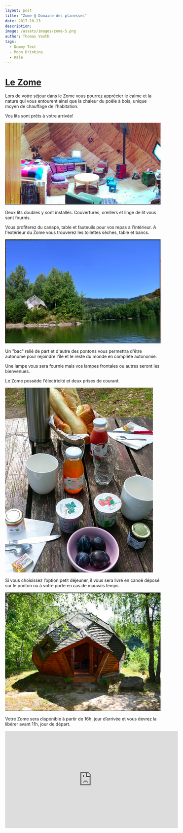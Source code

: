 ```yaml
---
layout: post
title: "Zome @ Domaine des planesses"
date: 2017-10-23
description: 
image: /assets/images/zome-5.png
author: Thomas Vaeth
tags: 
  - Dummy Text
  - Moon Drinking
  - Kale
---
```

# [Le Zome](https://www.domainedesplanesses.com/zome)

Lors de votre séjour dans le Zome vous pourrez apprécier le calme et la nature qui vous entourent  ainsi que la chaleur du poêle à bois, unique moyen de chauffage de l'habitation.

Vos lits sont prêts à votre arrivée!

![](/assets/images/zome-2.png)

Deux lits doubles y sont installés. Couvertures, oreillers et linge de lit vous sont fournis.

Vous profiterez du canapé, table et fauteuils pour vos repas à l'intérieur.
A l'extérieur du Zome vous trouverez les toilettes sèches, table et bancs.

![](/assets/images/zome-1.png)

Un "bac" relié de part et d'autre des pontons vous permettra d'être autonome pour rejoindre l'île et le reste du monde en complète autonomie.

Une lampe vous sera fournie mais vos lampes frontales ou autres seront les bienvenues.

Le Zome possède l'électricité et deux prises de courant.

![](/assets/images/zome-3.png)

Si vous choisissez l’option petit déjeuner, il vous sera livré en canoë déposé sur le ponton ou à votre porte en cas de mauvais temps.


![](/assets/images/zome-0.png)

Votre Zome sera disponible à partir de 16h, jour d’arrivée et vous devrez la libérer avant 11h, jour de départ.




<iframe width="560" height="315" src="https://www.youtube.com/embed/4-mthHIiINA" frameborder="0" allow="accelerometer; autoplay; encrypted-media; gyroscope; picture-in-picture" allowfullscreen></iframe>
